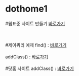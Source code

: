 # dothome1

#웹표준 사이트 만들기
<a href="https://thldnjs.github.io/dothome1/webstandard/index.html">바로가기</a>

<br>
<br>
#제이쿼리 예제
find() : <a href="https://thldnjs.github.io/dothome1/jquery/jquery04.html">바로가기</a>

<br>
<br>
addClass() : <a href="https://thldnjs.github.io/dothome1/jquery/jquery06_addClass2.html">바로가기</a>

<br>
<br>
#닷홈 사이트
addClass() : <a href="http://thldnjs.dothome.co.kr/index.html">바로가기</a>
